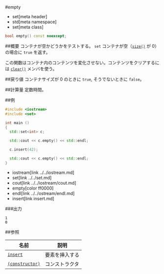 #empty
* set[meta header]
* std[meta namespace]
* set[meta class]

```cpp
bool empty() const noexcept;
```

##概要
コンテナが空かどうかをテストする。 
`set` コンテナが空（[`size()`](./size.md) が 0）の場合に `true` を返す。 

この関数はコンテナ内のコンテンツを変化させない。コンテンツをクリアするには [`clear()`](./clear.md) メンバを使う。


##戻り値
コンテナサイズが 0 のときに `true`, そうでないときに `false`。


##計算量
定数時間。


##例
```cpp
#include <iostream>
#include <set>

int main ()
{
  std::set<int> c;

  std::cout << c.empty() << std::endl;

  c.insert(42);

  std::cout << c.empty() << std::endl;
}
```
* iostream[link ../../iostream.md]
* set[link ../../set.md]
* cout[link ../../iostream/cout.md]
* empty[color ff0000]
* endl[link ../../ostream/endl.md]
* insert[link insert.md]

###出力
```
1
0
```

##参照

| 名前                                   | 説明           |
|----------------------------------------|----------------|
| [`insert`](./insert.md)                | 要素を挿入する |
| [`(constructor)`](./op_constructor.md) | コンストラクタ |
